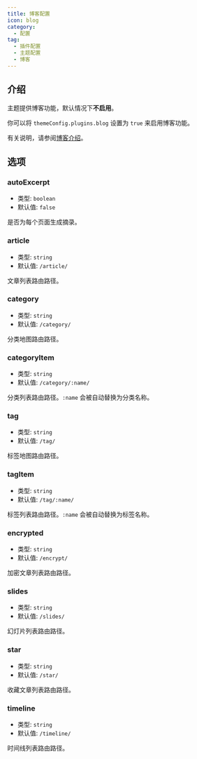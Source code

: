 ```yaml
---
title: 博客配置
icon: blog
category:
  - 配置
tag:
  - 插件配置
  - 主题配置
  - 博客
---
```


## 介绍

主题提供博客功能，默认情况下**不启用**。

你可以将 `themeConfig.plugins.blog` 设置为 `true` 来启用博客功能。

有关说明，请参阅[博客介绍](../../guide/blog/intro.md)。

## 选项

### autoExcerpt

- 类型: `boolean`
- 默认值: `false`

是否为每个页面生成摘录。

### article

- 类型: `string`
- 默认值: `/article/`

文章列表路由路径。

### category

- 类型: `string`
- 默认值: `/category/`

分类地图路由路径。

### categoryItem

- 类型: `string`
- 默认值: `/category/:name/`

分类列表路由路径。`:name` 会被自动替换为分类名称。

### tag

- 类型: `string`
- 默认值: `/tag/`

标签地图路由路径。

### tagItem

- 类型: `string`
- 默认值: `/tag/:name/`

标签列表路由路径。`:name` 会被自动替换为标签名称。

### encrypted

- 类型: `string`
- 默认值: `/encrypt/`

加密文章列表路由路径。

### slides

- 类型: `string`
- 默认值: `/slides/`

幻灯片列表路由路径。

### star

- 类型: `string`
- 默认值: `/star/`

收藏文章列表路由路径。

### timeline

- 类型: `string`
- 默认值: `/timeline/`

时间线列表路由路径。
